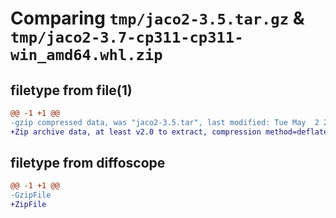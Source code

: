 # Comparing `tmp/jaco2-3.5.tar.gz` & `tmp/jaco2-3.7-cp311-cp311-win_amd64.whl.zip`

## filetype from file(1)

```diff
@@ -1 +1 @@
-gzip compressed data, was "jaco2-3.5.tar", last modified: Tue May  2 21:45:42 2023, max compression
+Zip archive data, at least v2.0 to extract, compression method=deflate
```

## filetype from diffoscope

```diff
@@ -1 +1 @@
-GzipFile
+ZipFile
```

